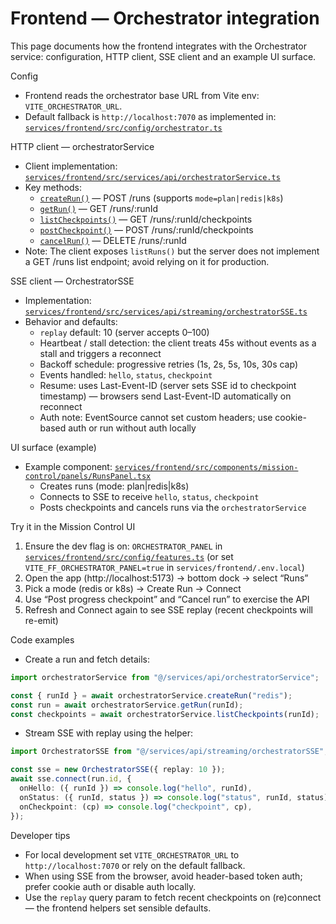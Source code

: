 # Frontend — Orchestrator integration

This page documents how the frontend integrates with the Orchestrator service: configuration, HTTP client, SSE client and an example UI surface.

Config
- Frontend reads the orchestrator base URL from Vite env: `VITE_ORCHESTRATOR_URL`.
- Default fallback is `http://localhost:7070` as implemented in: [`services/frontend/src/config/orchestrator.ts`](services/frontend/src/config/orchestrator.ts:7)

HTTP client — orchestratorService
- Client implementation: [`services/frontend/src/services/api/orchestratorService.ts`](services/frontend/src/services/api/orchestratorService.ts:1)
- Key methods:
  - [`createRun()`](services/frontend/src/services/api/orchestratorService.ts:36) — POST /runs (supports `mode=plan|redis|k8s`)
  - [`getRun()`](services/frontend/src/services/api/orchestratorService.ts:43) — GET /runs/:runId
  - [`listCheckpoints()`](services/frontend/src/services/api/orchestratorService.ts:57) — GET /runs/:runId/checkpoints
  - [`postCheckpoint()`](services/frontend/src/services/api/orchestratorService.ts:63) — POST /runs/:runId/checkpoints
  - [`cancelRun()`](services/frontend/src/services/api/orchestratorService.ts:73) — DELETE /runs/:runId
- Note: The client exposes `listRuns()` but the server does not implement a GET /runs list endpoint; avoid relying on it for production.

SSE client — OrchestratorSSE
- Implementation: [`services/frontend/src/services/api/streaming/orchestratorSSE.ts`](services/frontend/src/services/api/streaming/orchestratorSSE.ts:42)
- Behavior and defaults:
  - `replay` default: 10 (server accepts 0–100)
  - Heartbeat / stall detection: the client treats 45s without events as a stall and triggers a reconnect
  - Backoff schedule: progressive retries (1s, 2s, 5s, 10s, 30s cap)
  - Events handled: `hello`, `status`, `checkpoint`
  - Resume: uses Last-Event-ID (server sets SSE id to checkpoint timestamp) — browsers send Last-Event-ID automatically on reconnect
  - Auth note: EventSource cannot set custom headers; use cookie-based auth or run without auth locally

UI surface (example)
- Example component: [`services/frontend/src/components/mission-control/panels/RunsPanel.tsx`](services/frontend/src/components/mission-control/panels/RunsPanel.tsx:1)
  - Creates runs (mode: plan|redis|k8s)
  - Connects to SSE to receive `hello`, `status`, `checkpoint`
  - Posts checkpoints and cancels runs via the `orchestratorService`

Try it in the Mission Control UI
1. Ensure the dev flag is on: `ORCHESTRATOR_PANEL` in [`services/frontend/src/config/features.ts`](services/frontend/src/config/features.ts:1) (or set `VITE_FF_ORCHESTRATOR_PANEL=true` in `services/frontend/.env.local`)
2. Open the app (http://localhost:5173) → bottom dock → select “Runs”
3. Pick a mode (redis or k8s) → Create Run → Connect
4. Use “Post progress checkpoint” and “Cancel run” to exercise the API
5. Refresh and Connect again to see SSE replay (recent checkpoints will re-emit)

Code examples
- Create a run and fetch details:
```ts
import orchestratorService from "@/services/api/orchestratorService";

const { runId } = await orchestratorService.createRun("redis");
const run = await orchestratorService.getRun(runId);
const checkpoints = await orchestratorService.listCheckpoints(runId);
```

- Stream SSE with replay using the helper:
```ts
import OrchestratorSSE from "@/services/api/streaming/orchestratorSSE";

const sse = new OrchestratorSSE({ replay: 10 });
await sse.connect(run.id, {
  onHello: ({ runId }) => console.log("hello", runId),
  onStatus: ({ runId, status }) => console.log("status", runId, status),
  onCheckpoint: (cp) => console.log("checkpoint", cp),
});
```

Developer tips
- For local development set `VITE_ORCHESTRATOR_URL` to `http://localhost:7070` or rely on the default fallback.
- When using SSE from the browser, avoid header-based token auth; prefer cookie auth or disable auth locally.
- Use the `replay` query param to fetch recent checkpoints on (re)connect — the frontend helpers set sensible defaults.